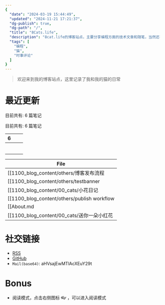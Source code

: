 ```yaml
---
{
  "date": "2024-03-19 15:44:49",
  "updated": "2024-11-21 17:21:37",
  "dg-publish": true,
  "dg-path": "/",
  "title": "8Cats.life",
  "description": "8cat.life的博客站点，主要分享编程方面的技术文章和随笔，当然还有猫",
  "tags": [
    "编程",
    "猫",
    "时事评论"
  ]
}
---
```



> 欢迎来到我的博客站点，这里记录了我和我的猫的日常


# 最近更新
目前共有: 6 篇笔记

目前共有: 6 篇笔记

| 6 |  |  |
| --- | --- | --- |
|  |  |  |
|  |  |  |
|  |  |  |
|  |  |  |
|  |  |  |
|  |  |  |


| File                                                               |
| ------------------------------------------------------------------ |
| [[1100_blog_content/others/博客发布流程|博客发布流程]]                     |
| [[1100_blog_content/others/testbanner|testbanner]]             |
| [[1100_blog_content/00_cats/小花日记|小花日记]]                        |
| [[1100_blog_content/others/publish workflow|publish workflow]] |
| [[About.md|About]]                              |
| [[1100_blog_content/00_cats/送你一朵小红花|送你一朵小红花]]                  |


# 社交链接
- [RSS](https://8cat.life/index.xml)
- [GitHub](https://github.com/catcodeme)
- `Mail(base64)`: aHVsajEwMTlAcXEuY29t

# Bonus
- 阅读模式，点击右侧图标 👓 ，可以进入阅读模式
